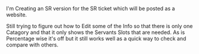 I'm Creating an SR version for the SR ticket which will be posted as a website.

Still trying to figure out how to Edit some of the Info so that there is only one Catagory and that it only shows the Servants Slots that are needed.  As is Percentage wise it's off but it still works well as a quick way to check and compare with others.
